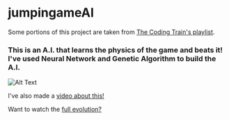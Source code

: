 # jumpingameAI

Some portions of this project are taken from [The Coding Train's playlist](https://www.youtube.com/playlist?list=PLRqwX-V7Uu6bJM3VgzjNV5YxVxUwzALHV/).

### This is an A.I. that learns the physics of the game and beats it! I've used Neural Network and Genetic Algorithm to build the A.I.

![Alt Text](https://github.com/Suji04/jumpingameAI/blob/gh-pages/ai%20plays%20game2.gif)

I've also made a [video about this!](https://youtu.be/rxzioiG-Vnk)

Want to watch the [full evolution?](https://youtu.be/o4ioK7vwmYU)
